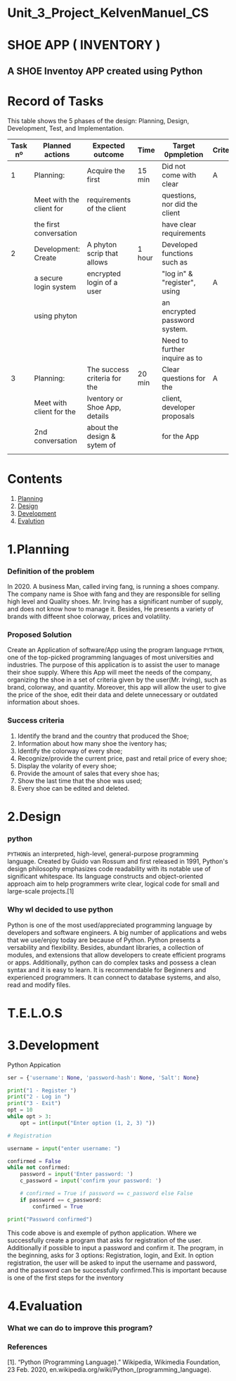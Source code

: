 # Unit_3_Project_KelvenManuel_CS

 SHOE APP ( INVENTORY ) 
===========================

A SHOE Inventoy APP created using Python
---------------------------------------------------------
# Record of Tasks 
 
This table shows the 5 phases of the design: Planning, Design, Development, Test, and Implementation. 

| Task nº | Planned actions          |     Expected outcome            |   Time   |        Target 0pmpletion      | Criteria |
|---------|--------------------------|---------------------------------|----------|-------------------------------|----------|
|   1     | Planning:                | Acquire the first               | 15 min   | Did not come with clear       |     A    |
|         | Meet with the client for | requirements of the client      |          | questions, nor did the client |          |
|         | the first conversation   |                                 |          | have clear requirements       |          |
|   2     | Development: Create      | A phyton scrip that allows      |  1 hour  | Developed functions such as   |          |
|         | a secure login system    | encrypted login of a user       |          | "log in" & "register", using  |     A    |
|         | using phyton             |                                 |          | an encrypted password system. |          |
|         |                          |                                 |          | Need to further inquire as to |          | |         |                          |                                 |          | what "exit" entails           |          | 
|  3      | Planning:                | The success criteria for the    |  20 min  | Clear questions for the       |    A     |
|         | Meet with client for the | Iventory or Shoe App, details   |          | client, developer proposals   |          |
|         | 2nd conversation         | about the design & sytem of     |          | for the App                   |          | |         |                          | the App                         |          |                               |          | |         |                          |                                 |          |                               |          |
|         |                          |                                 |          |                               |          |

Contents
==============================================
  1. [Planning](#planning)
  1. [Design](#design)
  1. [Development](#development)
  1. [Evalution](#evaluation)
  


 1.Planning
==============================================

### Definition of the problem 
In 2020. A business Man, called irving fang, is running a shoes company. The company name is Shoe with fang and they are responsible for selling high level and Quality shoes. Mr. Irving has a significant number of supply, and does not know how to manage it. Besides, He presents a variety of brands with diffeent shoe colorway, prices and volatility. 

### Proposed Solution 
Create an Application of software/App using the program language ```PYTHON```, one of the top-picked programming languages of most universities and industries. The purpose of this application is to assist the user to manage their shoe supply. Where this App will meet the needs of the company, organizing the shoe in a set of criteria given by the user(Mr. Irving), such as brand, colorway, and quantity. Moreover, this app will allow the user to give the price of the shoe, edit their data and delete unnecessary or outdated information about shoes.  

### Success criteria

1. Identify the brand and the country that produced the Shoe;
2. Information about how many shoe the iventory has;
3. Identify the colorway of every shoe; 
4. Recognize/provide the current price, past and retail price of every shoe;
5. Display the volarity of every shoe;
6. Provide the amount of sales that every shoe has;
7. Show the last time that the shoe was used;
8. Every shoe can be edited and deleted.



 2.Design 
==============================================

### python
```PYTHON```is an interpreted, high-level, general-purpose programming language. Created by Guido van Rossum and first released in 1991, Python's design philosophy emphasizes code readability with its notable use of significant whitespace. Its language constructs and object-oriented approach aim to help programmers write clear, logical code for small and large-scale projects.[1]

### Why wI decided to use python

Python is one of the most used/appreciated programming language by developers and software engineers. A big number of applications and webs that we use/enjoy today are because of Python. Python presents a versability and flexibility. Besides, abundant libraries, a collection of modules, and extensions that allow developers to create efficient programs or apps. Additionally, python can do complex tasks and possess a clean syntax and it is easy to learn. It is recommendable for Beginners and experienced programmers. It can connect to database systems, and also, read and modify files.

# T.E.L.O.S 

3.Development 
==============================================

Python Appication
```.py
ser = {'username': None, 'password-hash': None, 'Salt': None}

print("1 - Register ")
print("2 - Log in ")
print("3 - Exit")
opt = 10
while opt > 3:
    opt = int(input("Enter option (1, 2, 3) "))

# Registration

username = input("enter username: ")

confirmed = False
while not confirmed:
    password = input('Enter password: ')
    c_password = input('confirm your password: ')

    # confirmed = True if password == c_password else False
    if password == c_password:
        confirmed = True

print("Password confirmed")
```
This code above is and exemple of python application. Where we successfully create a program that asks for registration of the user. Additionally if possible to input a password and confirm it. The program, in the beginning, asks for 3 options: Registration, login, and Exit. In option registration, the user will be asked to input the username and password, and the password can be successfully confirmed.This is important because is one of the first steps for the inventory  


4.Evaluation 
==============================================



### What we can do to improve this program?

### References 
[1]. “Python (Programming Language).” Wikipedia, Wikimedia Foundation, 23 Feb. 2020, en.wikipedia.org/wiki/Python_(programming_language).




